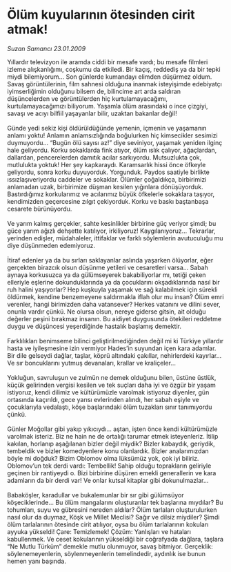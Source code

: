 # Ölüm kuyularının ötesinden cirit atmak!

*Suzan Samancı 23.01.2009*

<div class="taraf_structure_2col_1zq">
<div class="margen_n">



 <p>Yıllardır televizyon ile aramda ciddi bir mesafe vardı; bu mesafe filmleri izleme alışkanlığımı, coşkumu da etkiledi. Bir kaçış, reddediş ya da bir tepki miydi bilemiyorum... Son günlerde kumandayı elimden düşürmez oldum. Savaş görüntülerinin, film sahnesi olduğuna inanmak isteyişimde edebiyatçı iyimserliğimin olduğunu bilsem de, bilincime art arda saldıran düşüncelerden ve görüntülerden hiç kurtulamayacağımı, kurtulamayacağımızı biliyorum. Yaşamla ölüm arasındaki o ince çizgiyi, savaşı ve acıyı bilfiil yaşayanlar bilir, uzaktan bakanlar değil! <br/><br/>Günde yedi sekiz kişi öldürüldüğünde yemenin, içmenin ve yaşamanın anlamı yoktu! Anlamın anlamsızlığında boğulurken hiç kimsecikler sesimizi duymuyordu... “Bugün ölü sayısı az!” diye seviniyor, yaşamak yeniden ilginç hale geliyordu. Korku sokaklarda fink atıyor, ölüm ıslık çalıyor, ağaçlardan, dallardan, pencerelerden damıtık acılar sarkıyordu. Mutsuzlukta çok, mutlulukta yoktuk! Her şey kapkaraydı. Karamsarlık hissi önce öfkeyle geliyordu, sonra korku duyuyorduk. Yorgunduk. Paydos saatiyle birlikte ıssızlaşıveriyordu caddeler ve sokaklar. Ölümler çoğaldıkça, birbirimizi anlamadan uzak, birbirimize düşman kesilen yığınlara dönüşüyorduk. Bastırdığımız korkularımız ve acılarımız büyük öfkelerle sokaklara taşıyor, kendimizden geçercesine zılgıt çekiyorduk. Korku ve baskı baştanbaşa cesarete bürünüyordu. <br/><br/>Ve yarım kalmış gerçekler, sahte kesinlikler birbirine güç veriyor şimdi; bu güce yarım ağızlı dehşette katılıyor, irkiliyoruz! Kaygılanıyoruz... Tekrarlar, yerinden edişler, müdahaleler, ittifaklar ve farklı söylemlerin avutuculuğu mu diye düşünmeden edemiyoruz. <br/><br/>İtiraf edenler ya da bu sırları saklayanlar aslında yaşarken ölüyorlar, eğer gerçekten birazcık olsun düşünme yetileri ve cesaretleri varsa... Sabah aynaya korkusuzca ya da gülümseyerek bakabiliyorlar mı, tetiği çeken elleriyle eşlerine dokunduklarında ya da çocuklarını okşadıklarında nasıl bir ruh halini yaşıyorlar? Hep kuşkuyla yaşamak ve sağ kalabilmek için sürekli öldürmek, kendine benzemeyene saldırmakla iflah olur mu insan? Ölüm emri verenler, hangi birimizden daha vatansever? Herkes vatanını ve dilini sever, onunla vardır çünkü. Ne olursa olsun, nereye giderse gitsin, ait olduğu değerler peşini bırakmaz insanın. Bu aidiyet duygusunda ötekileri reddetme duygu ve düşüncesi yeşerdiğinde hastalık başlamış demektir. <br/><br/>Farklılıkları benimseme bilinci geliştirilmediğinden değil mi ki Türkiye yıllardır hasta ve iyileşmesine izin vermiyor Hades’in suyundan içen kara adamlar. Bir dile gelseydi dağlar, taşlar, köprü altındaki çakıllar, nehirlerdeki kayırlar... Ve sır boncuklarını yutmuş devanaları, krallar ve kraliçeler... <br/><br/>Yokluğun, savruluşun ve zulmün ne demek olduğunu bilen, üstüne üstlük, küçük gelirinden vergisi kesilen ve tek suçları daha iyi ve özgür bir yaşam istiyoruz, kendi dilimiz ve kültürümüzle varolmak istiyoruz diyenler, gün ortasında kaçırıldı, gece yarısı evlerinden alındı, her sabah eşiyle ve çocuklarıyla vedalaştı, köşe başlarındaki ölüm tuzakları sınır tanımıyordu çünkü. <br/><br/>Günler Moğollar gibi yakıp yıkıcıydı... aştan, işten önce kendi kültürümüzle varolmak isteriz. Biz ne hain ne de ortalığı tarumar etmek isteyenleriz. İtilip kakılan, horlanıp aşağılanan bizler değil miydik? Bizler kabaydık, geriydik, tembeldik ve bizler komedyenlere konu olanlardık. Bizler analarımızdan böyle mi doğduk? Bizim Oblomov olma lüksümüz yok, çok iyi biliriz. Oblomov’un tek derdi vardı: Tembellik! Sahip olduğu toprakların geliriyle geçinen bir rantiyeydi o. Bizi birbirine düşüren emekli generallerin ve kara adamların da bir derdi var! Ve onlar kutsal kitaplar gibi dokunulmazlar... <br/><br/>Babaköşler, karadullar ve bukalemunlar bir sır gibi gülümsüyor köşeciklerinde... Bu ölüm mangalarını oluşturanlar tek başlarına mıydılar? Bu tohumları, suyu ve gübresini nereden aldılar? Ölüm tarlaları oluşturulurken nasıl olur da duymaz, Köşk ve Millet Meclisi? Sağır ve dilsiz miydiler? Şimdi ölüm tarlalarının ötesinde cirit atılıyor, oysa bu ölüm tarlalarının kokuları ayyuka yükseldi! Çare: Temizlemek! Çözüm: Yanlışları ve hataları kabullenmek. Ve ceset kokularının yükseldiği bir coğrafyada dağlara, taşlara “Ne Mutlu Türküm” demekle mutlu olunmuyor, savaş bitmiyor. Gerçeklik: söylenemeyenlerin, söylenmeyenlerin temelindedir, aydınlık ise bunun hemen yanı başında.</p>

<br/>


<div id="taraf_not">
</div>

</div>


</div>
